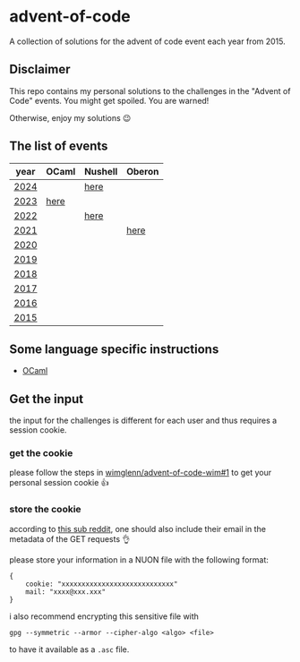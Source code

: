 # advent-of-code
A collection of solutions for the advent of code event each year from 2015.

## Disclaimer
This repo contains my personal solutions to the challenges in the "Advent of Code" events.
You might get spoiled.
You are warned!

Otherwise, enjoy my solutions :wink:

## The list of events
| year                                  | OCaml                        | Nushell                                                                       | Oberon                                                                 |
| ------------------------------------- | ---------------------------- | ----------------------------------------------------------------------------- | ---------------------------------------------------------------------- |
| [2024](https://adventofcode.com/2024) |                              | [here](solutions/2024/nushell)                                                |                                                                        |
| [2023](https://adventofcode.com/2023) | [here](solutions/2023/ocaml) |                                                                               |                                                                        |
| [2022](https://adventofcode.com/2022) |                              | [here](https://github.com/amtoine/advent-of-code/tree/2022/solutions/nushell) |                                                                        |
| [2021](https://adventofcode.com/2021) |                              |                                                                               | [here](https://github.com/amtoine/advent-of-code/tree/2021/challenges) |
| [2020](https://adventofcode.com/2020) |                              |                                                                               |                                                                        |
| [2019](https://adventofcode.com/2019) |                              |                                                                               |                                                                        |
| [2018](https://adventofcode.com/2018) |                              |                                                                               |                                                                        |
| [2017](https://adventofcode.com/2017) |                              |                                                                               |                                                                        |
| [2016](https://adventofcode.com/2016) |                              |                                                                               |                                                                        |
| [2015](https://adventofcode.com/2015) |                              |                                                                               |                                                                        |

## Some language specific instructions
- [OCaml](docs/ocaml.md)

## Get the input
the input for the challenges is different for each user and thus requires a session cookie.

### get the cookie
please follow the steps in [wimglenn/advent-of-code-wim#1](https://github.com/wimglenn/advent-of-code-wim/issues/1) to get your personal session cookie :thumbsup:

### store the cookie
according to [this sub reddit](https://www.reddit.com/r/adventofcode/comments/z9dhtd/please_include_your_contact_info_in_the_useragent/),
one should also include their email in the metadata of the GET requests :ok_hand:

please store your information in a NUON file with the following format:
```nushell
{
    cookie: "xxxxxxxxxxxxxxxxxxxxxxxxxxxx"
    mail: "xxxx@xxx.xxx"
}
```

i also recommend encrypting this sensitive file with
```shell
gpg --symmetric --armor --cipher-algo <algo> <file>
```
to have it available as a `.asc` file.
